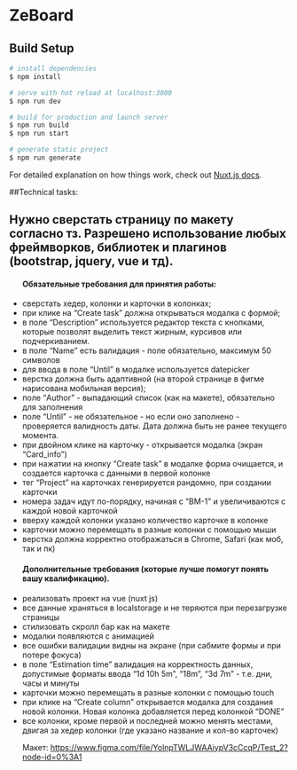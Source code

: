 # ZeBoard

## Build Setup

```bash
# install dependencies
$ npm install

# serve with hot reload at localhost:3000
$ npm run dev

# build for production and launch server
$ npm run build
$ npm run start

# generate static project
$ npm run generate
```

For detailed explanation on how things work, check out [Nuxt.js docs](https://nuxtjs.org).

##Technical tasks:

<h2>Нужно сверстать страницу по макету согласно тз. Разрешено использование любых фреймворков, библиотек и плагинов (bootstrap, jquery, vue и тд).</h2>

<ul><h4>Обязательные требования для принятия работы:</h4>
<li>сверстать хедер, колонки и карточки в колонках;</li>
<li>при клике на “Сreate  task” должна открываться модалка с формой;</li>
<li>в поле “Description” используется редактор текста с кнопками, которые позволят выделить текст жирным, курсивов или подчеркиванием.</li>
<li>в поле “Name” есть валидация - поле обязательно, максимум 50 символов</li>
<li>для ввода в поле “Until” в модалке используется datepicker</li>
<li>верстка должна быть адаптивной (на второй странице в фигме нарисована мобильная версия);</li>
<li>поле “Author” - выпадающий список (как на макете), обязательно для заполнения</li>
<li>поле “Until” - не обязательное - но если оно заполнено - проверяется валидность даты. Дата должна быть не ранее текущего момента. </li>
<li>при двойном клике на карточку - открывается модалка (экран “Card_info”)</li>
<li>при нажатии на кнопку “Сreate  task” в модалке форма очищается, и создается карточка с данными в первой колонке</li>
<li>тег “Project” на карточках генерируется рандомно, при создании карточки</li>
<li>номера задач идут по-порядку, начиная с “BM-1” и увеличиваются с каждой новой карточкой</li>
<li>вверху каждой колонки указано количество карточке в колонке</li>
<li>карточки можно перемещать в разные колонки с помощью мыши</li>
<li>верстка должна корректно отображаться в Chrome, Safari (как моб, так и пк)</li>
</ul>
<ul><h4>Дополнительные требования (которые лучше помогут понять вашу квалификацию).</h4>
<li>реализовать проект на vue (nuxt js)</li>
<li>все данные храняться  в localstorage и не теряются при перезагрузке страницы </li>
<li>стилизовать скролл бар как на макете</li>
<li>модалки появляются с анимацией </li>
<li>все ошибки валидации видны на экране (при сабмите формы и при потере фокуса)</li>
<li>в поле “Estimation time” валидация на корректность данных, допустимые форматы ввода “1d 10h 5m”, “18m”, “3d 7m” - т.е. дни, часы и минуты</li>
<li>карточки можно перемещать в разные колонки с помощью touch </li>
<li>при клике на “Сreate column” открывается модалка для создания новой колонки. Новая колонка добавляется перед колонкой “DONE”</li>
<li>все колонки, кроме первой и последней можно менять местами, двигая за хедер колонки (где указано название и кол-во карточек)</li>


Макет:
https://www.figma.com/file/YolnpTWLJWAAiypV3cCcqP/Test_2?node-id=0%3A1
